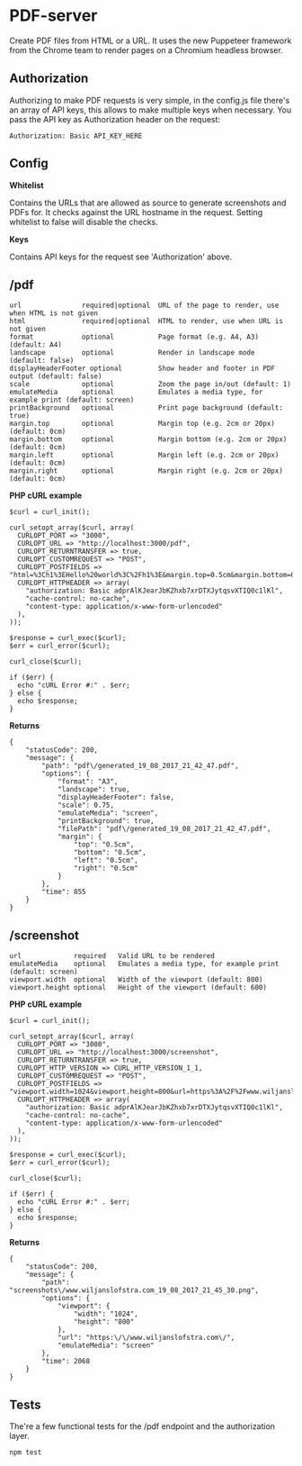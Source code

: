 # PDF-server

Create PDF files from HTML or a URL. It uses the new Puppeteer framework from the
Chrome team to render pages on a Chromium headless browser.

## Authorization

Authorizing to make PDF requests is very simple, in the config.js file there's an
array of API keys, this allows to make multiple keys when necessary.
You pass the API key as Authorization header on the request:

```
Authorization: Basic API_KEY_HERE
```

## Config

**Whitelist**

Contains the URLs that are allowed as source to generate screenshots and PDFs for. It checks against
the URL hostname in the request. Setting whitelist to false will disable the checks.

**Keys**

Contains API keys for the request see 'Authorization' above.

## /pdf

```
url               required|optional  URL of the page to render, use when HTML is not given
html              required|optional  HTML to render, use when URL is not given
format            optional           Page format (e.g. A4, A3) (default: A4)
landscape         optional           Render in landscape mode (default: false)
displayHeaderFooter optional         Show header and footer in PDF output (default: false)
scale             optional           Zoom the page in/out (default: 1)
emulateMedia      optional           Emulates a media type, for example print (default: screen)
printBackground   optional           Print page background (default: true)
margin.top        optional           Margin top (e.g. 2cm or 20px) (default: 0cm)
margin.bottom     optional           Margin bottom (e.g. 2cm or 20px) (default: 0cm)
margin.left       optional           Margin left (e.g. 2cm or 20px) (default: 0cm)
margin.right      optional           Margin right (e.g. 2cm or 20px) (default: 0cm)
```

**PHP cURL example**

```
$curl = curl_init();

curl_setopt_array($curl, array(
  CURLOPT_PORT => "3000",
  CURLOPT_URL => "http://localhost:3000/pdf",
  CURLOPT_RETURNTRANSFER => true,
  CURLOPT_CUSTOMREQUEST => "POST",
  CURLOPT_POSTFIELDS => "html=%3Ch1%3EHello%20world%3C%2Fh1%3E&margin.top=0.5cm&margin.bottom=0.5cm&margin.left=0.5cm&margin.right=0.5cm&landscape=true&format=A3&scale=0.75",
  CURLOPT_HTTPHEADER => array(
    "authorization: Basic adprAlKJearJbKZhxb7xrDTXJytqsvXTIQ0c1lKl",
    "cache-control: no-cache",
    "content-type: application/x-www-form-urlencoded"
  ),
));

$response = curl_exec($curl);
$err = curl_error($curl);

curl_close($curl);

if ($err) {
  echo "cURL Error #:" . $err;
} else {
  echo $response;
}
```

**Returns**

```
{
    "statusCode": 200,
    "message": {
        "path": "pdf\/generated_19_08_2017_21_42_47.pdf",
        "options": {
            "format": "A3",
            "landscape": true,
            "displayHeaderFooter": false,
            "scale": 0.75,
            "emulateMedia": "screen",
            "printBackground": true,
            "filePath": "pdf\/generated_19_08_2017_21_42_47.pdf",
            "margin": {
                "top": "0.5cm",
                "bottom": "0.5cm",
                "left": "0.5cm",
                "right": "0.5cm"
            }
        },
        "time": 855
    }
}
```

## /screenshot

```
url             required   Valid URL to be rendered
emulateMedia    optional   Emulates a media type, for example print (default: screen)
viewport.width  optional   Width of the viewport (default: 800)
viewport.height optional   Height of the viewport (default: 600)
```

**PHP cURL example**

```
$curl = curl_init();

curl_setopt_array($curl, array(
  CURLOPT_PORT => "3000",
  CURLOPT_URL => "http://localhost:3000/screenshot",
  CURLOPT_RETURNTRANSFER => true,
  CURLOPT_HTTP_VERSION => CURL_HTTP_VERSION_1_1,
  CURLOPT_CUSTOMREQUEST => "POST",
  CURLOPT_POSTFIELDS => "viewport.width=1024&viewport.height=800&url=https%3A%2F%2Fwww.wiljanslofstra.com%2F&emulateMedia=screen",
  CURLOPT_HTTPHEADER => array(
    "authorization: Basic adprAlKJearJbKZhxb7xrDTXJytqsvXTIQ0c1lKl",
    "cache-control: no-cache",
    "content-type: application/x-www-form-urlencoded"
  ),
));

$response = curl_exec($curl);
$err = curl_error($curl);

curl_close($curl);

if ($err) {
  echo "cURL Error #:" . $err;
} else {
  echo $response;
}
```

**Returns**

```
{
    "statusCode": 200,
    "message": {
        "path": "screenshots\/www.wiljanslofstra.com_19_08_2017_21_45_30.png",
        "options": {
            "viewport": {
                "width": "1024",
                "height": "800"
            },
            "url": "https:\/\/www.wiljanslofstra.com\/",
            "emulateMedia": "screen"
        },
        "time": 2068
    }
}
```

## Tests

The're a few functional tests for the /pdf endpoint and the authorization layer.

```
npm test
```
